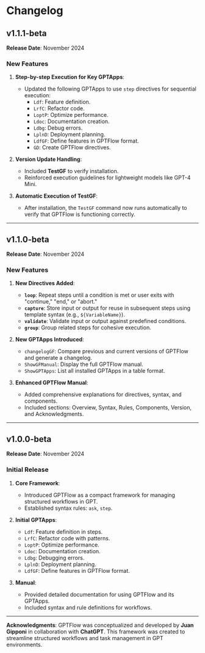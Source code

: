 # Changelog

## v1.1.1-beta
**Release Date**: November 2024

### New Features
1. **Step-by-step Execution for Key GPTApps**:
   - Updated the following GPTApps to use `step` directives for sequential execution:
     - `Ldf`: Feature definition.
     - `LrfC`: Refactor code.
     - `LoptP`: Optimize performance.
     - `Ldoc`: Documentation creation.
     - `Ldbg`: Debug errors.
     - `LplnD`: Deployment planning.
     - `LdfGF`: Define features in GPTFlow format.
     - `GD`: Create GPTFlow directives.

2. **Version Update Handling**:
   - Included **TestGF** to verify installation.
   - Reinforced execution guidelines for lightweight models like GPT-4 Mini.

3. **Automatic Execution of TestGF**:
   - After installation, the `TestGF` command now runs automatically to verify that GPTFlow is functioning correctly.

---

## v1.1.0-beta
**Release Date**: November 2024

### New Features
1. **New Directives Added**:
   - **`loop`**: Repeat steps until a condition is met or user exits with "continue," "end," or "abort."
   - **`capture`**: Store input or output for reuse in subsequent steps using template syntax (e.g., `${VariableName}`).
   - **`validate`**: Validate input or output against predefined conditions.
   - **`group`**: Group related steps for cohesive execution.

2. **New GPTApps Introduced**:
   - `changelogGF`: Compare previous and current versions of GPTFlow and generate a changelog.
   - `ShowGFManual`: Display the full GPTFlow manual.
   - `ShowGPTApps`: List all installed GPTApps in a table format.

3. **Enhanced GPTFlow Manual**:
   - Added comprehensive explanations for directives, syntax, and components.
   - Included sections: Overview, Syntax, Rules, Components, Version, and Acknowledgments.

---

## v1.0.0-beta
**Release Date**: November 2024

### Initial Release
1. **Core Framework**:
   - Introduced GPTFlow as a compact framework for managing structured workflows in GPT.
   - Established syntax rules: `ask`, `step`.

2. **Initial GPTApps**:
   - `Ldf`: Feature definition in steps.
   - `LrfC`: Refactor code with patterns.
   - `LoptP`: Optimize performance.
   - `Ldoc`: Documentation creation.
   - `Ldbg`: Debugging errors.
   - `LplnD`: Deployment planning.
   - `LdfGF`: Define features in GPTFlow format.

3. **Manual**:
   - Provided detailed documentation for using GPTFlow and its GPTApps.
   - Included syntax and rule definitions for workflows.

---

**Acknowledgments**:
GPTFlow was conceptualized and developed by **Juan Gipponi** in collaboration with **ChatGPT**. This framework was created to streamline structured workflows and task management in GPT environments.